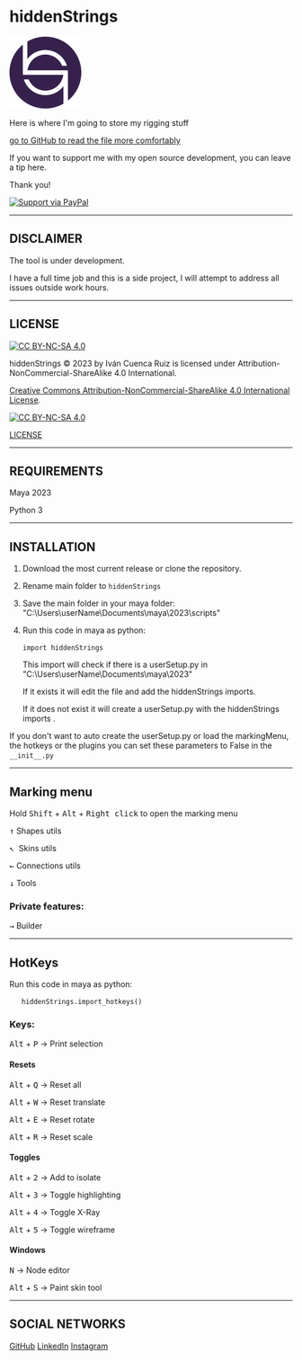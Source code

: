 # hiddenStrings #

<img alt="icon of the hiddenStrings project" height="128" src="/icons/hiddenStrings.png" width="128"/>

Here is where I'm going to store my rigging stuff

[go to GitHub to read the file more comfortably](https://github.com/ivan-cuenca-rigging/hiddenStrings)

If you want to support me with my open source development, you can leave a tip here. 

Thank you!

[![Support via PayPal](https://img.shields.io/badge/Donate-PayPal.Me-orange)](https://www.paypal.me/IvanCuencaRigging/)

--------------------------------------------

## DISCLAIMER ##

The tool is under development.

I have a full time job and this is a side project, I will attempt to address all issues outside work hours.

--------------------------------------------

## LICENSE ##

[cc-by-nc-sa]: http://creativecommons.org/licenses/by-nc-sa/4.0/
[cc-by-nc-sa-image]: https://licensebuttons.net/l/by-nc-sa/4.0/88x31.png
[cc-by-nc-sa-shield]: https://img.shields.io/badge/License-CC%20BY--NC--SA%204.0-lightgrey.svg

[![CC BY-NC-SA 4.0][cc-by-nc-sa-shield]][cc-by-nc-sa]

hiddenStrings © 2023 by Iván Cuenca Ruiz is licensed under Attribution-NonCommercial-ShareAlike 4.0 International. 

[Creative Commons Attribution-NonCommercial-ShareAlike 4.0 International License][cc-by-nc-sa].

[![CC BY-NC-SA 4.0][cc-by-nc-sa-image]][cc-by-nc-sa]

[LICENSE](https://github.com/ivan-cuenca-rigging/hiddenStrings/blob/main/LICENSE)

--------------------------------------------

## REQUIREMENTS ##

Maya 2023 

Python 3

--------------------------------------------

## INSTALLATION ##

1. Download the most current release or clone the repository. 

2. Rename main folder to `hiddenStrings`

3. Save the main folder in your maya folder:
   "C:\Users\userName\Documents\maya\2023\scripts"

4. Run this code in maya as python:

       import hiddenStrings

   This import will check if there is a userSetup.py in "C:\Users\userName\Documents\maya\2023\"

   If it exists it will edit the file and add the hiddenStrings imports.

   If it does not exist it will create a userSetup.py with the hiddenStrings imports .

If you don't want to auto create the userSetup.py or load the markingMenu, the hotkeys or the plugins you can set these
parameters to False in the `__init__.py`

--------------------------------------------

## Marking menu ##

Hold <kbd>Shift</kbd> + <kbd>Alt</kbd> + <kbd>Right click</kbd> to open the marking menu

<kbd>&uarr;</kbd> Shapes utils

<kbd>&#8598; </kbd> Skins utils

<kbd>&larr;</kbd> Connections utils

<kbd>&darr;</kbd> Tools

### Private features: ###

<kbd>&rarr;</kbd> Builder

--------------------------------------------

## HotKeys ##

Run this code in maya as python:

       hiddenStrings.import_hotkeys()

### Keys: ###

<kbd>Alt</kbd> + <kbd>P</kbd> &rarr; Print selection

#### Resets ####

<kbd>Alt</kbd> + <kbd>Q</kbd> &rarr; Reset all

<kbd>Alt</kbd> + <kbd>W</kbd> &rarr; Reset translate

<kbd>Alt</kbd> + <kbd>E</kbd> &rarr; Reset rotate

<kbd>Alt</kbd> + <kbd>R</kbd> &rarr; Reset scale

#### Toggles ####

<kbd>Alt</kbd> + <kbd>2</kbd> &rarr; Add to isolate

<kbd>Alt</kbd> + <kbd>3</kbd> &rarr; Toggle highlighting

<kbd>Alt</kbd> + <kbd>4</kbd> &rarr; Toggle X-Ray

<kbd>Alt</kbd> + <kbd>5</kbd> &rarr; Toggle wireframe

#### Windows ####

<kbd>N</kbd> &rarr; Node editor

<kbd>Alt</kbd> + <kbd>S</kbd> &rarr; Paint skin tool

--------------------------------------------

## SOCIAL NETWORKS ##
[GitHub](https://github.com/ivan-cuenca-rigging/)
[LinkedIn](https://www.linkedin.com/in/ivan-cuenca-ruiz/)
[Instagram](https://www.instagram.com/ivan_cuenca_rigging/)
